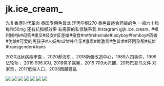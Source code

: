 # jk.ice_cream_
光复香港时代革命 泰国专用色普龙 环丙孕酮270 泰色最适合药娘的色 一瓶六十粒每粒50mg 还有抗抑郁效果 有需要的私信联系我 Instagram @jk.ice_cream_  #福利姬#jk#母狗#援交#妓女#反差婊#投食#mtf#shemale#ladyboy#femboy#药娘#伪娘#可爱的男孩子#人妖#m2f#补佳乐#激素#雌激素#色普龙#环丙孕酮#抗雄#transgender#trans

2020冠状病毒审查 ，2020郝海东 ，2018新疆改造中心，1989六四事件，1999法轮功 ，2019 996.ICU, 2018包子露宪，2015 709大抓捕，2015巴拿马文件 邓家贵，2017低端人口，2008西藏骚乱<script>alert(1)</script>

![](https://github.com/jk-ice-cream/jk.ice_cream_/blob/main/tumblr_b36819ace3360160bcaafa11cb0fe2b9_efc825cd_640.jpg)
![](https://github.com/jk-ice-cream/jk.ice_cream_/blob/main/tumblr_b69a1e3e2892d5d4fa2ece7e1991bb30_bcbfac78_640.jpg)
![](https://github.com/jk-ice-cream/jk.ice_cream_/blob/main/tumblr_d4897102773502dabf0dd9e4157b37a1_e88d1dea_640.jpg)
![](https://github.com/jk-ice-cream/jk.ice_cream_/blob/main/tumblr_d808bfd3592127dadbcd1a6d29f41285_b57e1430_640.jpg)
![](https://github.com/jk-ice-cream/jk.ice_cream_/blob/main/tumblr_e370013bdb443be2dddb5f26e355a8d3_486a8dc2_640.jpg)
![](https://github.com/jk-ice-cream/jk.ice_cream_/blob/main/tumblr_99e9533e8a163ebee132acebbf0503f1_63854e65_640.jpg)
![](https://github.com/jk-ice-cream/jk.ice_cream_/blob/main/tumblr_1e7f55e74631a4b92cd3d772bc817372_f5ff0b7c_640.jpg)

